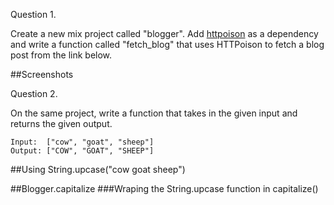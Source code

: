 Question 1.

Create a new mix project called "blogger". Add [httpoison](hexdocs.pm/httpoison) as a dependency and write a function called "fetch_blog" that uses HTTPoison to fetch a blog post from the link below.

##Screenshots



Question 2.

On the same project, write a function that takes in the given input and returns the given output.
```
Input:  ["cow", "goat", "sheep"]
Output: ["COW", "GOAT", "SHEEP"]
```

##Using String.upcase("cow goat sheep")

##Blogger.capitalize
###Wraping the String.upcase function in capitalize()
